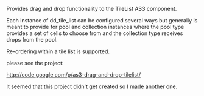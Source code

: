 Provides drag and drop functionality to the TileList AS3 component.

Each instance of dd\_tile\_list can be configured several ways but generally is meant to provide for pool and collection instances where the pool type provides a set of cells to choose from and the collection type receives drops from the pool.

Re-ordering within a tile list is supported.

please see the project:

http://code.google.com/p/as3-drag-and-drop-tilelist/

It seemed that this project didn't get created so I made another one.
